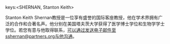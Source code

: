 keys:<SHERNAN, Stanton Keith>


Stanton Keith Shernan教授是一位享有盛誉的国际客座教授，他在学术界拥有广泛的合作和合著名声。他分别在美国塔夫茨大学获得了医学博士学位和生物学学士学位。若您有意与他取得联系，可以通过发送电子邮件至sshernan@partners.org与他沟通。